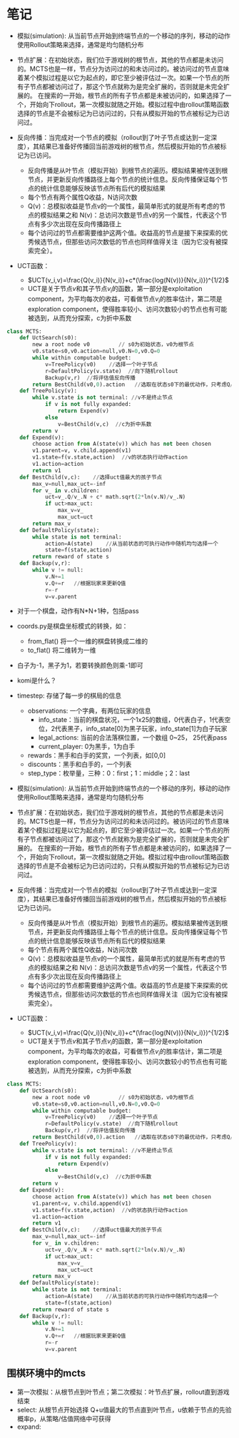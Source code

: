# 笔记

+ 模拟(simulation): 从当前节点开始到终端节点的一个移动的序列，移动的动作使用Rollout策略来选择，通常是均匀随机分布

+ 节点扩展：在初始状态，我们位于游戏树的根节点，其他的节点都是未访问的。MCTS也是一样，节点分为访问过的和未访问过的。被访问过的节点意味着某个模拟过程是以它为起点的，即它至少被评估过一次。如果一个节点的所有子节点都被访问过了，那这个节点就称为是完全扩展的，否则就是未完全扩展的。
  在搜索的一开始，根节点的所有子节点都是未被访问的，如果选择了一个，开始向下rollout，第一次模拟就随之开始。模拟过程中由rollout策略函数选择的节点是不会被标记为已访问过的，只有从模拟开始的节点被标记为已访问过。

+ 反向传播：当完成对一个节点的模拟（rollout到了叶子节点或达到一定深度），其结果已准备好传播回当前游戏树的根节点，然后模拟开始的节点被标记为已访问。
  + 反向传播是从叶节点（模拟开始）到根节点的遍历。模拟结果被传送到根节点，并更新反向传播路径上每个节点的统计信息。反向传播保证每个节点的统计信息能够反映该节点所有后代的模拟结果
  + 每个节点有两个属性Q收益，N访问次数
  + Q(v)：总模拟收益是节点v的一个属性，最简单形式的就是所有考虑的节点的模拟结果之和
    N(v)：总访问次数是节点v的另一个属性，代表这个节点有多少次出现在反向传播路径上
  + 每个访问过的节点都需要维护这两个值。收益高的节点是接下来探索的优秀候选节点，但那些访问次数低的节点也同样值得关注（因为它没有被探索完全）。

+ UCT函数：
  + $UCT(v_i,v)=\frac{Q(v_i)}{N(v_i)}+c*(\frac{log(N(v))}{N(v_i)})^{1/2}$
  + UCT是关于节点$v$和其子节点$v_i$的函数，第一部分是exploitation component，为平均每次的收益，可看做节点$v_i$的胜率估计，第二项是exploration component，使得胜率较小、访问次数较小的节点也有可能被选到，从而充分探索，c为折中系数

```python
class MCTS:
    def UctSearch(s0):
        new a root node v0         // s0为初始状态，v0为根节点
        v0.state=s0,v0.action=null,v0.N=0,v0.Q=0
        while within computable budget:
            v=TreePolicy(v0)    //选择一个叶子节点
            r=DefaultPolicy(v.state)  //向下随机rollout
            Backup(v,r)  //将评估值反向传播
        return BestChild(v0,0).action   //选取在状态s0下的最优动作，只考虑Q/N
    def TreePolicy(v):
        while v.state is not terminal: //v不是终止节点
            if v is not fully expanded:
                return Expend(v)
            else
                v=BestChild(v,c)  //c为折中系数
        return v
    def Expend(v):
        choose action from A(state(v)) which has not been chosen
        v1.parent=v, v.child.append(v1)
        v1.state=f(v.state,action)  //v的状态执行动作action
        v1.action=action
        return v1
    def BestChild(v,c):    //选择uct值最大的孩子节点
        max_v=null,max_uct=-inf
        for v_ in v.children:
            uct=v_.Q/v_.N + c* math.sqrt(2*ln(v.N)/v_.N)
            if uct>max_uct:
                max_v=v_
                max_uct=uct
        return max_v    
    def DefaultPolicy(state):
        while state is not terminal:
            action=A(state)    //从当前状态的可执行动作中随机均匀选择一个
            state=f(state,action)
        return reward of state s
    def Backup(v,r):
        while v != null:
            v.N+=1
            v.Q+=r   //根据玩家来更新Q值
            r=-r
            v=v.parent
```




+ 对于一个棋盘，动作有N*N+1种，包括pass
+ coords.py是棋盘坐标模式的转换，如：
  + from_flat() 将一个一维的棋盘转换成二维的
  + to_flat() 将二维转为一维
+ 白子为-1，黑子为1，若要转换颜色则乘-1即可
+ komi是什么？
+ timestep: 存储了每一步的棋局的信息
   + observations: 一个字典，有两位玩家的信息
     + info_state：当前的棋盘状况，一个1x25的数组，0代表白子，1代表空位，2代表黑子，info_state[0]为黑子玩家，info_state[1]为白子玩家
     + legal_actions: 当前的合法落棋位置，一个数组 0~25， 25代表pass
     + current_player: 0为黑手，1为白手
   + rewards：黑手和白手的奖赏，一个列表，如[0,0]
   + discounts：黑手和白手的，一个列表
   + step_type：枚举量，三种：0：first；1：middle；2：last



























+ 模拟(simulation): 从当前节点开始到终端节点的一个移动的序列，移动的动作使用Rollout策略来选择，通常是均匀随机分布

+ 节点扩展：在初始状态，我们位于游戏树的根节点，其他的节点都是未访问的。MCTS也是一样，节点分为访问过的和未访问过的。被访问过的节点意味着某个模拟过程是以它为起点的，即它至少被评估过一次。如果一个节点的所有子节点都被访问过了，那这个节点就称为是完全扩展的，否则就是未完全扩展的。
  在搜索的一开始，根节点的所有子节点都是未被访问的，如果选择了一个，开始向下rollout，第一次模拟就随之开始。模拟过程中由rollout策略函数选择的节点是不会被标记为已访问过的，只有从模拟开始的节点被标记为已访问过。

+ 反向传播：当完成对一个节点的模拟（rollout到了叶子节点或达到一定深度），其结果已准备好传播回当前游戏树的根节点，然后模拟开始的节点被标记为已访问。
  + 反向传播是从叶节点（模拟开始）到根节点的遍历。模拟结果被传送到根节点，并更新反向传播路径上每个节点的统计信息。反向传播保证每个节点的统计信息能够反映该节点所有后代的模拟结果
  + 每个节点有两个属性Q收益，N访问次数
  + Q(v)：总模拟收益是节点v的一个属性，最简单形式的就是所有考虑的节点的模拟结果之和
    N(v)：总访问次数是节点v的另一个属性，代表这个节点有多少次出现在反向传播路径上
  + 每个访问过的节点都需要维护这两个值。收益高的节点是接下来探索的优秀候选节点，但那些访问次数低的节点也同样值得关注（因为它没有被探索完全）。

+ UCT函数：
  + $UCT(v_i,v)=\frac{Q(v_i)}{N(v_i)}+c*(\frac{log(N(v))}{N(v_i)})^{1/2}$
  + UCT是关于节点$v$和其子节点$v_i$的函数，第一部分是exploitation component，为平均每次的收益，可看做节点$v_i$的胜率估计，第二项是exploration component，使得胜率较小、访问次数较小的节点也有可能被选到，从而充分探索，c为折中系数

```python
class MCTS:
    def UctSearch(s0):
        new a root node v0         // s0为初始状态，v0为根节点
        v0.state=s0,v0.action=null,v0.N=0,v0.Q=0
        while within computable budget:
            v=TreePolicy(v0)    //选择一个叶子节点
            r=DefaultPolicy(v.state)  //向下随机rollout
            Backup(v,r)  //将评估值反向传播
        return BestChild(v0,0).action   //选取在状态s0下的最优动作，只考虑Q/N
    def TreePolicy(v):
        while v.state is not terminal: //v不是终止节点
            if v is not fully expanded:
                return Expend(v)
            else
                v=BestChild(v,c)  //c为折中系数
        return v
    def Expend(v):
        choose action from A(state(v)) which has not been chosen
        v1.parent=v, v.child.append(v1)
        v1.state=f(v.state,action)  //v的状态执行动作action
        v1.action=action
        return v1
    def BestChild(v,c):    //选择uct值最大的孩子节点
        max_v=null,max_uct=-inf
        for v_ in v.children:
            uct=v_.Q/v_.N + c* math.sqrt(2*ln(v.N)/v_.N)
            if uct>max_uct:
                max_v=v_
                max_uct=uct
        return max_v    
    def DefaultPolicy(state):
        while state is not terminal:
            action=A(state)    //从当前状态的可执行动作中随机均匀选择一个
            state=f(state,action)
        return reward of state s
    def Backup(v,r):
        while v != null:
            v.N+=1
            v.Q+=r   //根据玩家来更新Q值
            r=-r
            v=v.parent
```

## 围棋环境中的mcts

+ 第一次模拟：从根节点到叶节点；第二次模拟：叶节点扩展，rollout直到游戏结束
+ select: 从根节点开始选择 Q+u值最大的节点直到叶节点，u依赖于节点的先验概率p，从策略/估值网络中可获得
+ expand: 
